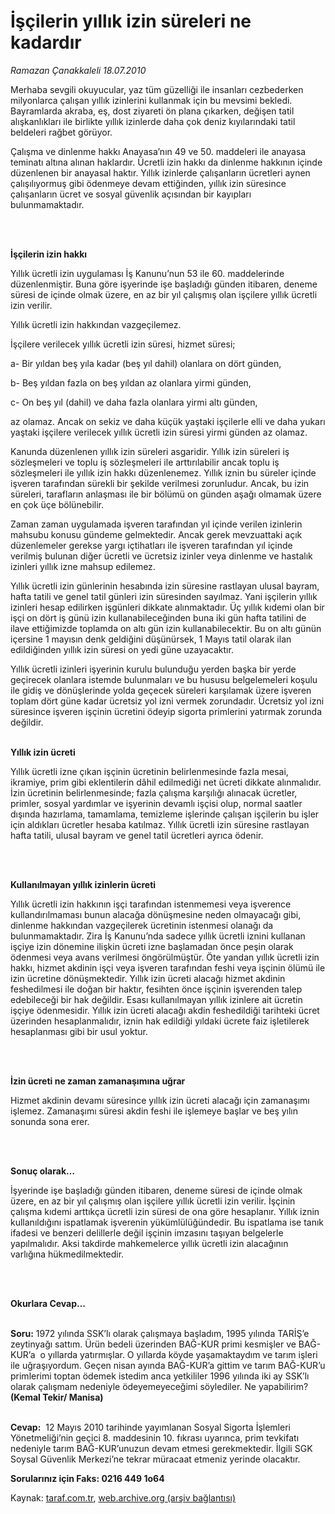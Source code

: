 # İşçilerin yıllık izin süreleri ne kadardır

*Ramazan Çanakkaleli 18.07.2010*

<div class="yazi"><p>Merhaba sevgili okuyucular, yaz tüm güzelliği ile insanları cezbederken milyonlarca çalışan yıllık izinlerini kullanmak için bu mevsimi bekledi. Bayramlarda akraba, eş, dost ziyareti ön plana çıkarken, değişen tatil alışkanlıkları ile birlikte yıllık izinlerde daha çok deniz kıyılarındaki tatil beldeleri rağbet görüyor.</p>
<p>Çalışma ve dinlenme hakkı Anayasa’nın 49 ve 50. maddeleri ile anayasa teminatı altına alınan haklardır. Ücretli izin hakkı da dinlenme hakkının içinde düzenlenen bir anayasal haktır. Yıllık izinlerde çalışanların ücretleri aynen çalışılıyormuş gibi ödenmeye devam ettiğinden, yıllık izin süresince çalışanların ücret ve sosyal güvenlik açısından bir kayıpları bulunmamaktadır.</p>
<p><b> </b></p>
<p><b><br/>İşçilerin izin hakkı</b></p>
<p>Yıllık ücretli izin uygulaması İş Kanunu’nun 53 ile 60. maddelerinde düzenlenmiştir. Buna göre işyerinde işe başladığı günden itibaren, deneme süresi de içinde olmak üzere, en az bir yıl çalışmış olan işçilere yıllık ücretli izin verilir. </p>
<p>Yıllık ücretli izin hakkından vazgeçilemez.</p>
<p>İşçilere verilecek yıllık ücretli izin süresi, hizmet süresi;</p>
<p>a- Bir yıldan beş yıla kadar (beş yıl dahil) olanlara on dört günden,</p>
<p>b- Beş yıldan fazla on beş yıldan az olanlara yirmi günden,</p>
<p>c- On beş yıl (dahil) ve daha fazla olanlara yirmi altı günden,</p>
<p>az olamaz. Ancak on sekiz ve daha küçük yaştaki işçilerle elli ve daha yukarı yaştaki işçilere verilecek yıllık ücretli izin süresi yirmi günden az olamaz.</p>
<p>Kanunda düzenlenen yıllık izin süreleri asgaridir. Yıllık izin süreleri iş sözleşmeleri ve toplu iş sözleşmeleri ile arttırılabilir ancak toplu iş sözleşmeleri ile yıllık izin hakkı düzenlenemez. Yıllık iznin bu süreler içinde işveren tarafından sürekli bir şekilde verilmesi zorunludur. Ancak, bu izin süreleri, tarafların anlaşması ile bir bölümü on günden aşağı olmamak üzere en çok üçe bölünebilir.</p>
<p>Zaman zaman uygulamada işveren tarafından yıl içinde verilen izinlerin mahsubu konusu gündeme gelmektedir. Ancak gerek mevzuattaki açık düzenlemeler gerekse yargı içtihatları ile işveren tarafından yıl içinde verilmiş bulunan diğer ücretli ve ücretsiz izinler veya dinlenme ve hastalık izinleri yıllık izne mahsup edilemez. </p>
<p>Yıllık ücretli izin günlerinin hesabında izin süresine rastlayan ulusal bayram, hafta tatili ve genel tatil günleri izin süresinden sayılmaz. Yani işçilerin yıllık izinleri hesap edilirken işgünleri dikkate alınmaktadır. Üç yıllık kıdemi olan bir işçi on dört iş günü izin kullanabileceğinden buna iki gün hafta tatilini de ilave ettiğimizde toplamda on altı gün izin kullanabilecektir. Bu on altı günün içersine 1 mayısın denk geldiğini düşünürsek, 1 Mayıs tatil olarak ilan edildiğinden yıllık izin süresi on yedi güne uzayacaktır.</p>
<p>Yıllık ücretli izinleri işyerinin kurulu bulunduğu yerden başka bir yerde geçirecek olanlara istemde bulunmaları ve bu hususu belgelemeleri koşulu ile gidiş ve dönüşlerinde yolda geçecek süreleri karşılamak üzere işveren toplam dört güne kadar ücretsiz yol izni vermek zorundadır. Ücretsiz yol izni süresince işveren işçinin ücretini ödeyip sigorta primlerini yatırmak zorunda değildir.</p>
<p><b><br/>Yıllık izin ücreti</b></p>
<p>Yıllık ücretli izne çıkan işçinin ücretinin belirlenmesinde fazla mesai, ikramiye, prim gibi eklentilerin dâhil edilmediği net ücreti dikkate alınmalıdır. İzin ücretinin belirlenmesinde; fazla çalışma karşılığı alınacak ücretler, primler, sosyal yardımlar ve işyerinin devamlı işçisi olup, normal saatler dışında hazırlama, tamamlama, temizleme işlerinde çalışan işçilerin bu işler için aldıkları ücretler hesaba katılmaz. Yıllık ücretli izin süresine rastlayan hafta tatili, ulusal bayram ve genel tatil ücretleri ayrıca ödenir.</p>
<p><b> </b></p>
<p><b><br/>Kullanılmayan yıllık izinlerin ücreti</b></p>
<p>Yıllık ücretli izin hakkının işçi tarafından istenmemesi veya işverence kullandırılmaması bunun alacağa dönüşmesine neden olmayacağı gibi, dinlenme hakkından vazgeçilerek ücretinin istenmesi olanağı da bulunmamaktadır. Zira İş Kanunu’nda sadece yıllık ücretli iznini kullanan işçiye izin dönemine ilişkin ücreti izne başlamadan önce peşin olarak ödenmesi veya avans verilmesi öngörülmüştür. Öte yandan yıllık ücretli izin hakkı, hizmet akdinin işçi veya işveren tarafından feshi veya işçinin ölümü ile izin ücretine dönüşmektedir. Yıllık izin ücreti alacağı hizmet akdinin feshedilmesi ile doğan bir haktır, fesihten önce işçinin işverenden talep edebileceği bir hak değildir. Esası kullanılmayan yıllık izinlere ait ücretin işçiye ödenmesidir. Yıllık izin ücreti alacağı akdin feshedildiği tarihteki ücret üzerinden hesaplanmalıdır, iznin hak edildiği yıldaki ücrete faiz işletilerek hesaplanması gibi bir usul yoktur.</p>
<p><b> </b></p>
<p><b><br/>İzin ücreti ne zaman zamanaşımına uğrar</b></p>
<p>Hizmet akdinin devamı süresince yıllık izin ücreti alacağı için zamanaşımı işlemez. Zamanaşımı süresi akdin feshi ile işlemeye başlar ve beş yılın sonunda sona erer.</p>
<p><b> </b></p>
<p><b><br/>Sonuç olarak…</b></p>
<p>İşyerinde işe başladığı günden itibaren, deneme süresi de içinde olmak üzere, en az bir yıl çalışmış olan işçilere yıllık ücretli izin verilir. İşçinin çalışma kıdemi arttıkça ücretli izin süresi de ona göre hesaplanır. Yıllık iznin kullanıldığını ispatlamak işverenin yükümlülüğündedir. Bu ispatlama ise tanık ifadesi ve benzeri delillerle değil işçinin imzasını taşıyan belgelerle yapılmalıdır. Aksi takdirde mahkemelerce yıllık ücretli izin alacağının varlığına hükmedilmektedir.</p>
<p><b> </b></p>
<p><b><br/>Okurlara Cevap…</b></p>
<p><b><br/>Soru:</b> 1972 yılında SSK’lı olarak çalışmaya başladım, 1995 yılında TARİŞ’e zeytinyağı sattım. Ürün bedeli üzerinden BAĞ-KUR primi kesmişler ve BAĞ-KUR’a  o yıllarda yatırmışlar. O yıllarda köyde yaşamaktaydım ve tarım işleri ile uğraşıyordum. Geçen nisan ayında BAĞ-KUR’a gittim ve tarım BAĞ-KUR’u primlerimi toptan ödemek istedim anca yetkililer 1996 yılında iki ay SSK’lı olarak çalışmam nedeniyle ödeyemeyeceğimi söylediler. Ne yapabilirim?  <b>(Kemal Tekir/ Manisa)</b></p>
<p><b><br/>Cevap:</b>  12 Mayıs 2010 tarihinde yayımlanan Sosyal Sigorta İşlemleri Yönetmeliği’nin geçici 8. maddesinin 10. fıkrası uyarınca, prim tevkifatı nedeniyle tarım BAĞ-KUR’unuzun devam etmesi gerekmektedir. İlgili SGK Soysal Güvenlik Merkezi’ne tekrar müracaat etmeniz yerinde olacaktır.</p><b>Sorularınız için Faks: 0216 449 1o64</b></div>

Kaynak: [taraf.com.tr](http://www.taraf.com.tr:80/ramazan-canakkaleli/makale-iscilerin-yillik-izin-sureleri-ne-kadardir.htm), [web.archive.org (arşiv bağlantısı)](http://web.archive.org/web/20100722055246/http://www.taraf.com.tr:80/ramazan-canakkaleli/makale-iscilerin-yillik-izin-sureleri-ne-kadardir.htm)

